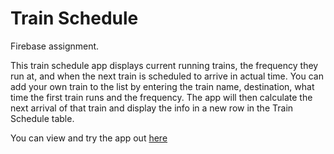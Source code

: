 # Train Schedule

Firebase assignment.

This train schedule app displays current running trains, the frequency they run at, and when the next train is scheduled to arrive in actual time. You can add your own train to the list by entering the train name, destination, what time the first train runs and the frequency. The app will then calculate the next arrival of that train and display the info in a new row in the Train Schedule table.

You can view and try the app out [here](https://mlebjork.github.io/TrainTime/)

